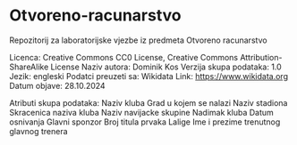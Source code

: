 # Otvoreno-racunarstvo

Repozitorij za laboratorijske vjezbe iz predmeta Otvoreno racunarstvo

Licenca:  Creative Commons CC0 License,   Creative Commons Attribution-ShareAlike License
Naziv autora: Dominik Kos
Verzija skupa podataka: 1.0
Jezik: engleski
Podatci preuzeti sa: Wikidata
Link: https://www.wikidata.org
Datum objave: 28.10.2024

Atributi skupa podataka:
    Naziv kluba
    Grad u kojem se nalazi
    Naziv stadiona
    Skracenica naziva kluba
    Naziv navijacke skupine
    Nadimak kluba
    Datum osnivanja
    Glavni sponzor
    Broj titula prvaka Lalige
    Ime i prezime trenutnog glavnog trenera
